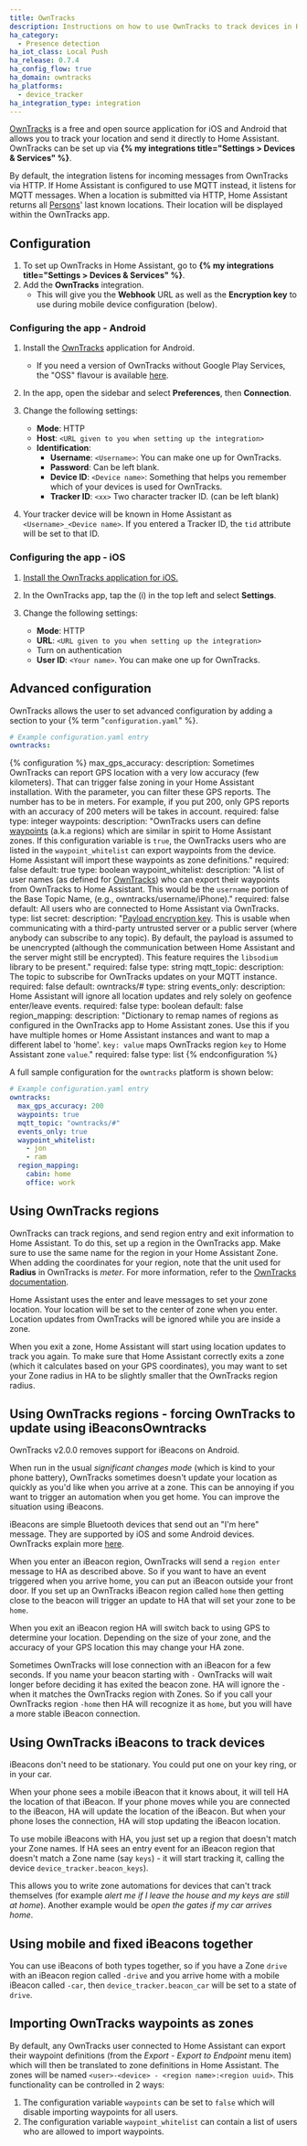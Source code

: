 ```yaml
---
title: OwnTracks
description: Instructions on how to use OwnTracks to track devices in Home Assistant.
ha_category:
  - Presence detection
ha_iot_class: Local Push
ha_release: 0.7.4
ha_config_flow: true
ha_domain: owntracks
ha_platforms:
  - device_tracker
ha_integration_type: integration
---
```


[OwnTracks](https://owntracks.org/) is a free and open source application for iOS and Android that allows you to track your location and send it directly to Home Assistant. OwnTracks can be set up via  **{% my integrations title="Settings > Devices & Services" %}**.

By default, the integration listens for incoming messages from OwnTracks via HTTP. If Home Assistant is configured to use MQTT instead, it listens for MQTT messages. When a location is submitted via HTTP, Home Assistant returns all [Persons](/integrations/person/)' last known locations. Their location will be displayed within the OwnTracks app.

## Configuration

1. To set up OwnTracks in Home Assistant, go to **{% my integrations title="Settings > Devices & Services" %}**.
2. Add the **OwnTracks** integration.
   - This will give you the **Webhook** URL as well as the **Encryption key** to use during mobile device configuration (below).

### Configuring the app - Android

1. Install the [OwnTracks](https://play.google.com/store/apps/details?id=org.owntracks.android) application for Android.
   - If you need a version of OwnTracks without Google Play Services, the "OSS" flavour is available [here](https://github.com/owntracks/android/releases).

2. In the app, open the sidebar and select **Preferences**, then **Connection**. 
3. Change the following settings:

   - **Mode**: HTTP
   - **Host**: `<URL given to you when setting up the integration>`
   - **Identification**:
     - **Username**: `<Username>`: You can make one up for OwnTracks.
     - **Password**: Can be left blank.
     - **Device ID**: `<Device name>`: Something that helps you remember which of your devices is used for OwnTracks.
     - **Tracker ID**: `<xx>` Two character tracker ID. (can be left blank)

4. Your tracker device will be known in Home Assistant as `<Username>_<Device name>`. If you entered a Tracker ID, the `tid` attribute will be set to that ID.

### Configuring the app - iOS

1. [Install the OwnTracks application for iOS.](https://itunes.apple.com/us/app/owntracks/id692424691?mt=8)
2. In the OwnTracks app, tap the (i) in the top left and select **Settings**. 
3. Change the following settings:

   - **Mode**: HTTP
   - **URL**: `<URL given to you when setting up the integration>`
   - Turn on authentication
   - **User ID**: `<Your name>`. You can make one up for OwnTracks.

## Advanced configuration

OwnTracks allows the user to set advanced configuration by adding a section to your {% term "`configuration.yaml`" %}.

```yaml
# Example configuration.yaml entry
owntracks:
```

{% configuration %}
max_gps_accuracy:
  description: Sometimes OwnTracks can report GPS location with a very low accuracy (few kilometers). That can trigger false zoning in your Home Assistant installation. With the parameter, you can filter these GPS reports. The number has to be in meters. For example, if you put 200, only GPS reports with an accuracy of 200 meters will be takes in account.
  required: false
  type: integer
waypoints:
  description: "OwnTracks users can define [waypoints](https://owntracks.org/booklet/features/waypoints/) (a.k.a regions) which are similar in spirit to Home Assistant zones. If this configuration variable is `true`, the OwnTracks users who are listed in the `waypoint_whitelist` can export waypoints from the device. Home Assistant will import these waypoints as zone definitions."
  required: false
  default: true
  type: boolean
waypoint_whitelist:
  description: "A list of user names (as defined for [OwnTracks](/integrations/owntracks)) who can export their waypoints from OwnTracks to Home Assistant. This would be the `username` portion of the Base Topic Name, (e.g., owntracks/username/iPhone)."
  required: false
  default: All users who are connected to Home Assistant via OwnTracks.
  type: list
secret:
  description: "[Payload encryption key](https://owntracks.org/booklet/features/encrypt/). This is usable when communicating with a third-party untrusted server or a public server (where anybody can subscribe to any topic). By default, the payload is assumed to be unencrypted (although the communication between Home Assistant and the server might still be encrypted). This feature requires the `libsodium` library to be present."
  required: false
  type: string
mqtt_topic:
  description: The topic to subscribe for OwnTracks updates on your MQTT instance.
  required: false
  default: owntracks/#
  type: string
events_only:
  description: Home Assistant will ignore all location updates and rely solely on geofence enter/leave events.
  required: false
  type: boolean
  default: false
region_mapping:
  description: "Dictionary to remap names of regions as configured in the OwnTracks app to Home Assistant zones. Use this if you have multiple homes or Home Assistant instances and want to map a different label to 'home'. `key: value` maps OwnTracks region `key` to Home Assistant zone `value`."
  required: false
  type: list
{% endconfiguration %}

A full sample configuration for the `owntracks` platform is shown below:

```yaml
# Example configuration.yaml entry
owntracks:
  max_gps_accuracy: 200
  waypoints: true
  mqtt_topic: "owntracks/#"
  events_only: true
  waypoint_whitelist:
    - jon
    - ram
  region_mapping:
    cabin: home
    office: work
```

## Using OwnTracks regions

OwnTracks can track regions, and send region entry and exit information to Home Assistant. To do this, set up a region in the OwnTracks app. Make sure to use the same name for the region in your Home Assistant Zone. When adding the coordinates for your region, note that the unit used for **Radius** in OwnTracks is *meter*. For more information, refer to the [OwnTracks documentation](https://owntracks.org/booklet/guide/waypoints/).

Home Assistant uses the enter and leave messages to set your zone location. Your location will be set to the center of zone when you enter. Location updates from OwnTracks will be ignored while you are inside a zone.

When you exit a zone, Home Assistant will start using location updates to track you again. To make sure that Home Assistant correctly exits a zone (which it calculates based on your GPS coordinates), you may want to set your Zone radius in HA to be slightly smaller that the OwnTracks region radius.

## Using OwnTracks regions - forcing OwnTracks to update using iBeaconsOwntracks

<div class='note'>
OwnTracks v2.0.0 removes support for iBeacons on Android.
</div>

When run in the usual *significant changes mode* (which is kind to your phone battery), OwnTracks sometimes doesn't update your location as quickly as you'd like when you arrive at a zone. This can be annoying if you want to trigger an automation when you get home. You can improve the situation using iBeacons.

iBeacons are simple Bluetooth devices that send out an "I'm here" message. They are supported by iOS and some Android devices. OwnTracks explain more [here](https://owntracks.org/booklet/guide/beacons/).

When you enter an iBeacon region, OwnTracks will send a `region enter` message to HA as described above. So if you want to have an event triggered when you arrive home, you can put an iBeacon outside your front door. If you set up an OwnTracks iBeacon region called `home` then getting close to the beacon will trigger an update to HA that will set your zone to be `home`.

When you exit an iBeacon region HA will switch back to using GPS to determine your location. Depending on the size of your zone, and the accuracy of your GPS location this may change your HA zone.

Sometimes OwnTracks will lose connection with an iBeacon for a few seconds. If you name your beacon starting with `-` OwnTracks will wait longer before deciding it has exited the beacon zone. HA will ignore the `-` when it matches the OwnTracks region with Zones. So if you call your OwnTracks region `-home` then HA will recognize it as `home`, but you will have a more stable iBeacon connection.

## Using OwnTracks iBeacons to track devices

iBeacons don't need to be stationary. You could put one on your key ring, or in your car.

When your phone sees a mobile iBeacon that it knows about, it will tell HA the location of that iBeacon. If your phone moves while you are connected to the iBeacon, HA will update the location of the iBeacon. But when your phone loses the connection, HA will stop updating the iBeacon location.

To use mobile iBeacons with HA, you just set up a region that doesn't match your Zone names. If HA sees an entry event for an iBeacon region that doesn't match a Zone name (say `keys`) - it will start tracking it, calling the device `device_tracker.beacon_keys`).

This allows you to write zone automations for devices that can't track themselves (for example *alert me if I leave the house and my keys are still at home*). Another example would be *open the gates if my car arrives home*.

## Using mobile and fixed iBeacons together

You can use iBeacons of both types together, so if you have a Zone `drive` with an iBeacon region called `-drive` and you arrive home with a mobile iBeacon called `-car`, then `device_tracker.beacon_car` will be set to a state of `drive`.

## Importing OwnTracks waypoints as zones

By default, any OwnTracks user connected to Home Assistant can export their waypoint definitions (from the *Export - Export to Endpoint* menu item) which will then be translated to zone definitions in Home Assistant. The zones will be named `<user>-<device> - <region name>:<region uuid>`. This functionality can be controlled in 2 ways:

1. The configuration variable `waypoints` can be set to `false` which will disable importing waypoints for all users.
2. The configuration variable `waypoint_whitelist` can contain a list of users who are allowed to import waypoints.
